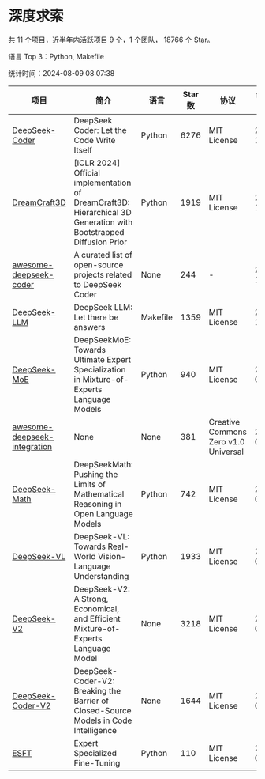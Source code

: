 # 深度求索

共 11 个项目，近半年内活跃项目 9 个，1 个团队， 18766 个 Star。

语言 Top 3：Python, Makefile

统计时间：2024-08-09 08:07:38

| 项目 | 简介 | 语言 | Star 数 | 协议 | 创建时间 | 最后更新时间 | 最后提交时间 |
| --- | --- | --- | --- | --- | --- | --- | --- |
| [DeepSeek-Coder](https://github.com/deepseek-ai/DeepSeek-Coder) | DeepSeek Coder: Let the Code Write Itself | Python | 6276 | MIT License | 2023-10-20 | 2024-08-09 | 2024-05-21 |
| [DreamCraft3D](https://github.com/deepseek-ai/DreamCraft3D) | [ICLR 2024] Official implementation of DreamCraft3D: Hierarchical 3D Generation with Bootstrapped Diffusion Prior | Python | 1919 | MIT License | 2023-10-23 | 2024-08-08 | 2024-06-09 |
| [awesome-deepseek-coder](https://github.com/deepseek-ai/awesome-deepseek-coder) | A curated list of open-source projects related to DeepSeek Coder | None | 244 | - | 2023-11-06 | 2024-08-02 | 2024-04-03 |
| [DeepSeek-LLM](https://github.com/deepseek-ai/DeepSeek-LLM) | DeepSeek LLM: Let there be answers | Makefile | 1359 | MIT License | 2023-11-29 | 2024-08-07 | 2024-02-04 |
| [DeepSeek-MoE](https://github.com/deepseek-ai/DeepSeek-MoE) | DeepSeekMoE: Towards Ultimate Expert Specialization in Mixture-of-Experts Language Models | Python | 940 | MIT License | 2024-01-02 | 2024-08-09 | 2024-01-16 |
| [awesome-deepseek-integration](https://github.com/deepseek-ai/awesome-deepseek-integration) | None | None | 381 | Creative Commons Zero v1.0 Universal | 2024-01-11 | 2024-08-08 | 2024-08-08 |
| [DeepSeek-Math](https://github.com/deepseek-ai/DeepSeek-Math) | DeepSeekMath: Pushing the Limits of Mathematical Reasoning in Open Language Models | Python | 742 | MIT License | 2024-02-05 | 2024-08-09 | 2024-04-15 |
| [DeepSeek-VL](https://github.com/deepseek-ai/DeepSeek-VL) | DeepSeek-VL: Towards Real-World Vision-Language Understanding | Python | 1933 | MIT License | 2024-03-07 | 2024-08-09 | 2024-04-24 |
| [DeepSeek-V2](https://github.com/deepseek-ai/DeepSeek-V2) | DeepSeek-V2: A Strong, Economical, and Efficient Mixture-of-Experts Language Model | None | 3218 | MIT License | 2024-04-22 | 2024-08-09 | 2024-06-26 |
| [DeepSeek-Coder-V2](https://github.com/deepseek-ai/DeepSeek-Coder-V2) | DeepSeek-Coder-V2: Breaking the Barrier of Closed-Source Models in Code Intelligence | None | 1644 | MIT License | 2024-06-14 | 2024-08-09 | 2024-07-03 |
| [ESFT](https://github.com/deepseek-ai/ESFT) | Expert Specialized Fine-Tuning | Python | 110 | MIT License | 2024-07-04 | 2024-08-09 | 2024-07-11 |
